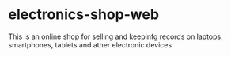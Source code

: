 # electronics-shop-web
This is an online shop for selling and keepinfg records on laptops, smartphones, tablets and ather electronic devices

